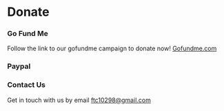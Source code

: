 # Donate

### Go Fund Me

Follow the link to our gofundme campaign to donate now! [Gofundme.com](http://gofundme.com)

### Paypal 



### Contact Us

Get in touch with us by email [ftc10298@gmail.com](mailto:ftc10298@gmail.com)